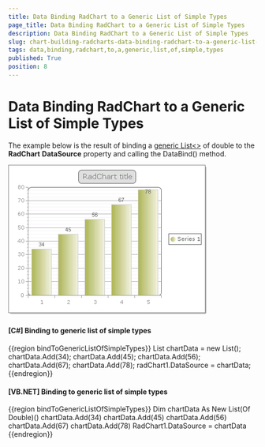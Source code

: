 ```yaml
---
title: Data Binding RadChart to a Generic List of Simple Types
page_title: Data Binding RadChart to a Generic List of Simple Types
description: Data Binding RadChart to a Generic List of Simple Types
slug: chart-building-radcharts-data-binding-radchart-to-a-generic-list-of-simple-types
tags: data,binding,radchart,to,a,generic,list,of,simple,types
published: True
position: 8
---
```


# Data Binding RadChart to a Generic List of Simple Types



The example below is the result of binding a [generic List<>](http://msdn2.microsoft.com/en-us/library/6sh2ey19.aspx)
        of double to the __RadChart__ __DataSource__ property and calling the DataBind() method.

![chart-building-radcharts-data-binding-radchart-to-a-generic-list-of-simple-types 001](images/chart-building-radcharts-data-binding-radchart-to-a-generic-list-of-simple-types001.png)



#### __[C#] Binding to generic list of simple types__

{{region bindToGenericListOfSimpleTypes}}
	            List<double> chartData = new List<double>();
	            chartData.Add(34);
	            chartData.Add(45);
	            chartData.Add(56);
	            chartData.Add(67);
	            chartData.Add(78);
	            radChart1.DataSource = chartData;
	{{endregion}}



#### __[VB.NET] Binding to generic list of simple types__

{{region bindToGenericListOfSimpleTypes}}
	        Dim chartData As New List(Of Double)()
	        chartData.Add(34)
	        chartData.Add(45)
	        chartData.Add(56)
	        chartData.Add(67)
	        chartData.Add(78)
	        RadChart1.DataSource = chartData
	{{endregion}}


